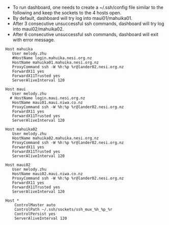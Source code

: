 - To run dashboard, one needs to create a ~/.ssh/config file similar to the following and keep the sockets to the 4 hosts open.
- By default, dashboard will try log into maui01/mahuika01.
- After 3 consecutive unsuccessful ssh commands, dashboard will try log into maui02/mahuika02.
- After 6 consecutive unsuccessful ssh commands, dashboard will exit with error message.
```
Host mahuika
   User melody.zhu
   #HostName login.mahuika.nesi.org.nz
   HostName mahuika01.mahuika.nesi.org.nz
   ProxyCommand ssh -W %h:%p %r@lander02.nesi.org.nz
   ForwardX11 yes
   ForwardX11Trusted yes
   ServerAliveInterval 120

Host maui
   User melody.zhu
  # HostName login.maui.nesi.org.nz
   HostName maui01.maui.niwa.co.nz
   ProxyCommand ssh -W %h:%p %r@lander02.nesi.org.nz
   ForwardX11 yes
   ForwardX11Trusted yes
   ServerAliveInterval 120

Host mahuika02
   User melody.zhu
   HostName mahuika02.mahuika.nesi.org.nz
   ProxyCommand ssh -W %h:%p %r@lander02.nesi.org.nz
   ForwardX11 yes
   ForwardX11Trusted yes
   ServerAliveInterval 120

Host maui02
   User melody.zhu
   HostName maui02.maui.niwa.co.nz
   ProxyCommand ssh -W %h:%p %r@lander02.nesi.org.nz
   ForwardX11 yes
   ForwardX11Trusted yes
   ServerAliveInterval 120

Host *
    ControlMaster auto
    ControlPath ~/.ssh/sockets/ssh_mux_%h_%p_%r
    ControlPersist yes
    ServerAliveInterval 120
```